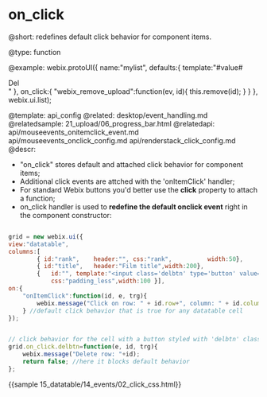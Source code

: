 on_click
=============


@short: redefines default click behavior for component items. 

@type: function

@example:
webix.protoUI({
	name:"mylist",
	defaults:{
		template:"#value# <div class='webix_remove_upload'>Del</div>"
	},
	on_click:{
		"webix_remove_upload":function(ev, id){
		      this.remove(id);
		}
    }
}, webix.ui.list);

@template:	api_config
@related:
	desktop/event_handling.md
@relatedsample:
	21_upload/06_progress_bar.html
@relatedapi:
	api/mouseevents_onitemclick_event.md
    api/mouseevents_onclick_config.md
	api/renderstack_click_config.md
@descr:

- "on_click" stores default and attached click behavior for component items;
- Additional click events are attched with the 'onItemClick' handler; 
- For standard Webix buttons you'd better use the **click** property to attach a function; 
- on_click handler is used to **redefine the default onclick event** right in the component constructor:

~~~js

grid = new webix.ui({
view:"datatable",
columns:[
		{ id:"rank",	header:"", css:"rank",  		width:50},
		{ id:"title",	header:"Film title",width:200},
		{ 	id:"", template:"<input class='delbtn' type='button' value='Delete'>",	
			css:"padding_less",width:100 }],		
on:{
	"onItemClick":function(id, e, trg){ 
		webix.message("Click on row: " + id.row+", column: " + id.column);}
	} //default click behavior that is true for any datatable cell
});		


// click behavior for the cell with a button styled with 'delbtn' class
grid.on_click.delbtn=function(e, id, trg){
	webix.message("Delete row: "+id); 
	return false; //here it blocks default behavior
};
~~~

{{sample 15_datatable/14_events/02_click_css.html}}
